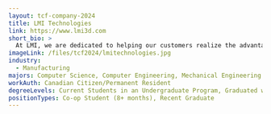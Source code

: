 ```yaml
---
layout: tcf-company-2024
title: LMI Technologies
link: https://www.lmi3d.com
short_bio: >
  At LMI, we are dedicated to helping our customers realize the advantages of the most innovative 3D vision technologies. Our high-performance, easily implemented, and cost-effective solutions are trusted throughout the world in even the most unforgiving applications. Our unique solutions not only enhance profitability and minimize time-to-market, they also help our customers stay ahead of their competition.
imageLink: /files/tcf2024/lmitechnologies.jpg
industry:
  - Manufacturing
majors: Computer Science, Computer Engineering, Mechanical Engineering
workAuth: Canadian Citizen/Permanent Resident
degreeLevels: Current Students in an Undergraduate Program, Graduated with an Undergraduate Degree
positionTypes: Co-op Student (8+ months), Recent Graduate
---
```

